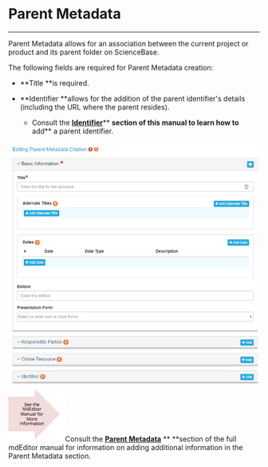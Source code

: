 # Parent Metadata

---

Parent Metadata allows for an association between the current project or product and its parent folder on ScienceBase.

The following fields are required for Parent Metadata creation:

* **Title **is required.

* **Identifier **allows for the addition of the parent identifier's details \(including the URL where the parent resides\).

  * Consult the [**Identifier**](/record/edit/metadata/parent-metadata/identifier.md)** **section of this manual to learn how to** add** a parent identifier.

![](/assets/parent_metadata_window_lcc.png)![](/assets/see_full_manual_for.png)Consult the [**Parent Metadata**](https://adiwg.gitbooks.io/mdeditor/content/record/edit/metadata/parent-metadata.html) ** **section of the full mdEditor manual for information on adding additional information in the Parent Metadata section.

